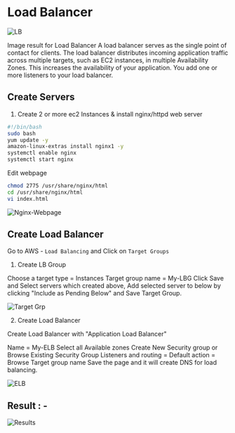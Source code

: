 # Load Balancer

![LB](https://user-images.githubusercontent.com/111989928/210196977-950e0707-64ee-470a-8499-d89e7bca7d73.png)




Image result for Load Balancer
A load balancer serves as the single point of contact for clients. 
The load balancer distributes incoming application traffic across multiple targets, such as EC2 instances, 
in multiple Availability Zones. This increases the availability of your application. 
You add one or more listeners to your load balancer.


## Create Servers

1. Create 2 or more ec2 Instances & install nginx/httpd web server

```sh
#!/bin/bash
sudo bash
yum update -y
amazon-linux-extras install nginx1 -y
systemctl enable nginx
systemctl start nginx
```
Edit webpage
```sh
chmod 2775 /usr/share/nginx/html
cd /usr/share/nginx/html
vi index.html
```

![Nginx-Webpage](https://user-images.githubusercontent.com/111989928/210197825-6c159e94-41cf-4745-8883-7b8127e2bbcf.png)


## Create Load Balancer

Go to AWS - `Load Balancing` and Click on `Target Groups`
1. Create LB Group

Choose a target type = Instances
Target group name = My-LBG
Click Save and Select servers which created above, Add selected server to below by clicking "Include as Pending Below" and Save Target Group.

![Target Grp](https://user-images.githubusercontent.com/111989928/210198040-f672e58e-0829-40fe-9e40-4da633b99097.png)

2. Create Load Balancer

Create Load Balancer with "Application Load Balancer"

Name = My-ELB
Select all Available zones
Create New Security group or Browse Existing Security Group 
Listeners and routing = Default action = Browse Target group name 
Save the page and it will create DNS for load balancing. 

![ELB](https://user-images.githubusercontent.com/111989928/210198605-0fa0edb5-1b32-4f88-a64f-9a94bc93664c.png)


## Result : - 

![Results](https://user-images.githubusercontent.com/111989928/210198579-600057a1-0761-4fdb-a214-0ce2cd429bea.png)




